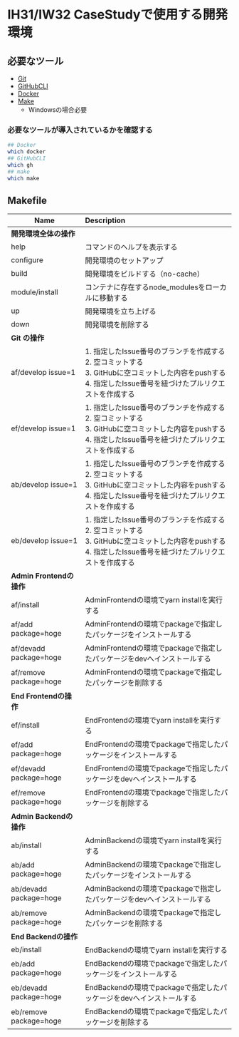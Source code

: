# IH31/IW32 CaseStudyで使用する開発環境


## 必要なツール

- [Git](https://git-scm.com/downloads)
- [GitHubCLI](https://cli.github.com/)
- [Docker](https://docs.docker.com/engine/installation/)
- [Make](http://gnuwin32.sourceforge.net/packages/make.htm)
	- Windowsの場合必要

### 必要なツールが導入されているかを確認する
```sh
## Docker
which docker
## GitHubCLI
which gh
## make
which make
```

## Makefile

| Name                     | Description                                                  |
| ------------------------ | :----------------------------------------------------------- |
| **開発環境全体の操作**   |                                                              |
| help                     | コマンドのヘルプを表示する                                   |
| configure                | 開発環境のセットアップ                                       |
| build                    | 開発環境をビルドする（no-cache）                             |
| module/install           | コンテナに存在するnode_modulesをローカルに移動する           |
| up                       | 開発環境を立ち上げる                                         |
| down                     | 開発環境を削除する                                           |
| **Git の操作**  |                                                              |
| af/develop issue=1 | 1. 指定したIssue番号のブランチを作成する<br />2. 空コミットする<br />3. GitHubに空コミットした内容をpushする<br />4. 指定したIssue番号を紐づけたプルリクエストを作成する |
| ef/develop issue=1 | 1. 指定したIssue番号のブランチを作成する<br />2. 空コミットする<br />3. GitHubに空コミットした内容をpushする<br />4. 指定したIssue番号を紐づけたプルリクエストを作成する |
| ab/develop issue=1 | 1. 指定したIssue番号のブランチを作成する<br />2. 空コミットする<br />3. GitHubに空コミットした内容をpushする<br />4. 指定したIssue番号を紐づけたプルリクエストを作成する |
| eb/develop issue=1 | 1. 指定したIssue番号のブランチを作成する<br />2. 空コミットする<br />3. GitHubに空コミットした内容をpushする<br />4. 指定したIssue番号を紐づけたプルリクエストを作成する |
| **Admin Frontendの操作** |                                                              |
| af/install               | AdminFrontendの環境でyarn installを実行する                  |
| af/add package=hoge      | AdminFrontendの環境でpackageで指定したパッケージをインストールする |
| af/devadd package=hoge   | AdminFrontendの環境でpackageで指定したパッケージをdevへインストールする |
| af/remove package=hoge   | AdminFrontendの環境でpackageで指定したパッケージを削除する   |
| **End Frontendの操作**   |                                                              |
| ef/install               | EndFrontendの環境でyarn installを実行する                    |
| ef/add package=hoge      | EndFrontendの環境でpackageで指定したパッケージをインストールする |
| ef/devadd package=hoge   | EndFrontendの環境でpackageで指定したパッケージをdevへインストールする |
| ef/remove package=hoge   | EndFrontendの環境でpackageで指定したパッケージを削除する     |
| **Admin Backendの操作**  |                                                              |
| ab/install               | AdminBackendの環境でyarn installを実行する                   |
| ab/add package=hoge      | AdminBackendの環境でpackageで指定したパッケージをインストールする |
| ab/devadd package=hoge   | AdminBackendの環境でpackageで指定したパッケージをdevへインストールする |
| ab/remove package=hoge   | AdminBackendの環境でpackageで指定したパッケージを削除する    |
| **End Backendの操作**    |                                                              |
| eb/install               | EndBackendの環境でyarn installを実行する                     |
| eb/add package=hoge      | EndBackendの環境でpackageで指定したパッケージをインストールする |
| eb/devadd package=hoge   | EndBackendの環境でpackageで指定したパッケージをdevへインストールする |
| eb/remove package=hoge   | EndBackendの環境でpackageで指定したパッケージを削除する      |